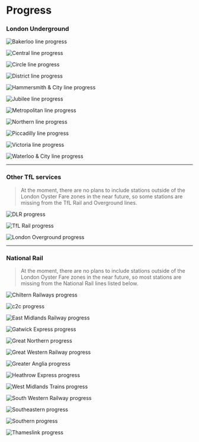 # Progress
### London Underground
![Bakerloo line progress](https://arturs.site/apis/bestexits/progress/bakerloo?)

![Central line progress](https://arturs.site/apis/bestexits/progress/central?)

![Circle line progress](https://arturs.site/apis/bestexits/progress/circle?)

![District line progress](https://arturs.site/apis/bestexits/progress/district?)

![Hammersmith & City line progress](https://arturs.site/apis/bestexits/progress/hammersmith-city?)

![Jubilee line progress](https://arturs.site/apis/bestexits/progress/jubilee?)

![Metropolitan line progress](https://arturs.site/apis/bestexits/progress/metropolitan?)

![Northern line progress](https://arturs.site/apis/bestexits/progress/northern?)

![Piccadilly line progress](https://arturs.site/apis/bestexits/progress/piccadilly?)

![Victoria line progress](https://arturs.site/apis/bestexits/progress/victoria?)

![Waterloo & City line progress](https://arturs.site/apis/bestexits/progress/waterloo-city?)

----

### Other TfL services

<!-- theme: warning -->
> At the moment, there are no plans to include stations outside of the London Oyster Fare zones in the near future, so some stations are missing from the TfL Rail and Overground lines.

![DLR progress](https://arturs.site/apis/bestexits/progress/dlr?)

![TfL Rail progress](https://arturs.site/apis/bestexits/progress/tfl-rail?)

![London Overground progress](https://arturs.site/apis/bestexits/progress/london-overground?)

----

### National Rail

<!-- theme: warning -->
> At the moment, there are no plans to include stations outside of the London Oyster Fare zones in the near future, so most stations are missing from the National Rail lines listed below.

![Chiltern Railways progress](https://arturs.site/apis/bestexits/progress/chiltern-railways?)

![c2c progress](https://arturs.site/apis/bestexits/progress/c2c?)

![East Midlands Railway progress](https://arturs.site/apis/bestexits/progress/east-midlands-railway?)

![Gatwick Express progress](https://arturs.site/apis/bestexits/progress/gatwick-express?)

![Great Northern progress](https://arturs.site/apis/bestexits/progress/great-northern?)

![Great Western Railway progress](https://arturs.site/apis/bestexits/progress/great-western-railway?)

![Greater Anglia progress](https://arturs.site/apis/bestexits/progress/greater-anglia?)

![Heathrow Express progress](https://arturs.site/apis/bestexits/progress/heathrow-express?)

![West Midlands Trains progress](https://arturs.site/apis/bestexits/progress/west-midlands-trains?)

![South Western Railway progress](https://arturs.site/apis/bestexits/progress/south-western-railway?)

![Southeastern progress](https://arturs.site/apis/bestexits/progress/southeastern?)

![Southern progress](https://arturs.site/apis/bestexits/progress/southern?)

![Thameslink progress](https://arturs.site/apis/bestexits/progress/thameslink?)